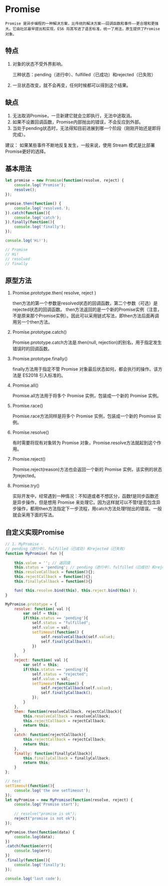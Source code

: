 #   Promise

    Promise 是异步编程的一种解决方案，比传统的解决方案——回调函数和事件——更合理和更强大。它由社区最早提出和实现，ES6 将其写进了语言标准，统一了用法，原生提供了Promise对象。

##  特点

1. 对象的状态不受外界影响。

    三种状态：pending（进行中）、fulfilled（已成功）和rejected（已失败）

2. 一旦状态改变，就不会再变，任何时候都可以得到这个结果。

##  缺点

1. 无法取消Promise，一旦新建它就会立即执行，无法中途取消。
2. 如果不设置回调函数，Promise内部抛出的错误，不会反应到外部。
3. 当处于pending状态时，无法得知目前进展到哪一个阶段（刚刚开始还是即将完成）。

建议：
    如果某些事件不断地反复发生，一般来说，使用 Stream 模式是比部署Promise更好的选择。

##  基本用法

```javascript
let promise = new Promise(function(resolve, reject) {
    console.log('Promise');
    resolve();
});

promise.then(function() {
    console.log('resolved.');
}).catch(function(){
    console.log('catch');
}).finally(function(){
    console.log('finally');
});

console.log('Hi!');

// Promise
// Hi!
// resolved
// finally
```
##  原型方法
1. Promise.prototype.then( resolve, reject )

    then方法的第一个参数是resolved状态的回调函数，第二个参数（可选）是rejected状态的回调函数。
    then方法返回的是一个新的Promise实例（注意，不是原来那个Promise实例）。因此可以采用链式写法，即then方法后面再调用另一个then方法。

2. Promise.prototype.catch()

    Promise.prototype.catch方法是.then(null, rejection)的别名，用于指定发生错误时的回调函数。

3. Promise.prototype.finally()

    finally方法用于指定不管 Promise 对象最后状态如何，都会执行的操作。该方法是 ES2018 引入标准的。

4. Promise.all() 

    Promise.all方法用于将多个 Promise 实例，包装成一个新的 Promise 实例。

5. Promise.race()

    Promise.race方法同样是将多个 Promise 实例，包装成一个新的 Promise 实例。

6. Promise.resolve()

    有时需要将现有对象转为 Promise 对象，Promise.resolve方法就起到这个作用。

7. Promise.reject() 

    Promise.reject(reason)方法也会返回一个新的 Promise 实例，该实例的状态为rejected。

8. Promise.try()

    实际开发中，经常遇到一种情况：不知道或者不想区分，函数f是同步函数还是异步操作，但是想用 Promise 来处理它。因为这样就可以不管f是否包含异步操作，都用then方法指定下一步流程，用catch方法处理f抛出的错误。一般就会采用下面的写法。

##  自定义实现Promise

```javascript
// 1. MyPromise - 
// pending（进行中）、fulfilled（已成功）和rejected（已失败）
function MyPromise( fun ){
    
    this.value = ''; // 返回值
    this.status = 'pending'; // pending（进行中）、fulfilled（已成功）和rejected（已失败）
    this.resolveCallback = function(){};
    this.rejectCallback = function(){};
    this.finallyCallback = function(){}

    fun( this.resolve.bind(this), this.reject.bind(this) );
}

MyPromise.prototype = {
    resolve: function( val ){
        var self = this;
        if(this.status == 'pending'){
            self.status = "fulfilled";
            self.value = val;
            setTimeout(function() {
                self.resolveCallback(self.value);
                self.finallyCallback();
            })
        }
    },
    reject: function( val ){
        var self = this;
        if(this.status == 'pending'){
            self.status = "rejected";
            self.value = val;
            setTimeout(function() {
                self.rejectCallback(self.value);
                self.finallyCallback();
            });
        }
    },
    then: function(resolveCallback, rejectCallback){
        this.resolveCallback = resolveCallback;
        this.rejectCallback = rejectCallback;
        return this;
    },
    catch: function(rejectCallback){
        this.rejectCallback = rejectCallback;
        return this;
    },
    finally: function(finallyCallback){
        this.finallyCallback = finallyCallback;
        return this;
    }
};

// test
setTimeout(function(){
    console.log('the one setTimeout');
});
let myPromise = new MyPromise(function(resolve, reject) {
    console.log('Promise start');
    
    // resolve("promise is ok");
    reject("promise is not ok");
});

myPromise.then(function(data) {
    console.log(data);
})
.catch(function(err){
    console.log(err);
})
.finally(function(){
    console.log('finally');
});

console.log('last code');
```